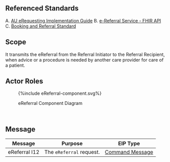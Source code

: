 ## Referenced Standards

A. [AU eRequesting Implementation Guide](https://build.fhir.org/ig/hl7au/au-fhir-erequesting/index.html)
B. [e-Referral Service - FHIR API](https://digital.nhs.uk/developer/api-catalogue/e-referral-service-fhir)
C. [Booking and Referral Standard](https://digital.nhs.uk/services/booking-and-referral-standard)

## Scope

It transmits the eReferral from the Referral Initiator to the Referral Recipient, when advice or a procedure is needed by another care provider for care of a patient.

## Actor Roles

<figure>
{%include eReferral-component.svg%}
<p id="fX.X.X.X-X" class="figureTitle">eReferral Component Diagram</p>
</figure>
<br clear="all">

## Message

| Message       | Purpose                                               | EIP Type                                                                                                |
|---------------|-------------------------------------------------------|---------------------------------------------------------------------------------------------------------|
| eReferral I12 | The `eReferral` request. | [Command Message](https://www.enterpriseintegrationpatterns.com/patterns/messaging/CommandMessage.html) |
